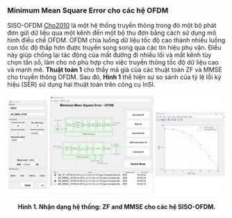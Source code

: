 ### Minimum Mean Square Error cho các hệ OFDM

SISO-OFDM [Cho2010] là một hệ thống truyền thông trong đó một bộ phát đơn gửi dữ liệu qua một kênh đến một bộ thu đơn bằng cách sử dụng mô hình điều chế OFDM. OFDM chia luồng dữ liệu tốc độ cao thành nhiều luồng con tốc độ thấp hơn được truyền song song qua các tín hiệu phụ vận. Điều này giúp chống lại tác động của mất đường đi nhiều lối và mất kênh tùy chọn tần số, làm cho nó phù hợp cho việc truyền thông tốc độ dữ liệu cao và mạnh mẽ. **Thuật toán 1** cho thấy mã giả của các thuật toán ZF và MMSE cho truyền thông OFDM. Sau đó, **Hình 1** thể hiện sự so sánh của tỷ lệ lỗi ký hiệu (SER) sử dụng hai thuật toán trên công cụ InSI.

[](../../../../pseudo/Algo_NB_ZF-OFDM.md ':include :type=code algorithm')


<p style="text-align-last: center">
<img src="./assets/img/Outputs/InSI_Algo_NB_ZF-OFDM.png">
</p>
<p style="text-align-last: center">
<b>
Hình 1. Nhận dạng hệ thống: ZF and MMSE cho các hệ SISO-OFDM.
</b>
</p>

[Kay1993]: https://dl.acm.org/doi/abs/10.5555/151045
[Ladaycia2017]: https://ieeexplore.ieee.org/abstract/document/7956173
[Garro2020]: https://ieeexplore.ieee.org/document/9040540
[Menni2012]: https://ieeexplore.ieee.org/abstract/document/6094230
[Cho2010]: https://ieeexplore.ieee.org/book/5675894